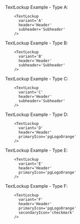 TextLockup Example - Type A:

```example
    <TextLockup
      variant='A'
      header='Header'
      subheader='Subheader'
    />
```

TextLockup Example - Type B:

```example
    <TextLockup
      variant='B'
      header='Header'
      subheader='Subheader'
    />
```

TextLockup Example - Type C:

```example
    <TextLockup
      variant='C'
      header='Header'
      subheader='Subheader'
    />
```

TextLockup Example - Type D:

```example
    <TextLockup
      variant='D'
      header='Header'
      primaryIcon='pgLogoOrange'
    />
```

TextLockup Example - Type E:

```example
    <TextLockup
      variant='E'
      header='Header'
      primaryIcon='pgLogoOrange'
    />
```

TextLockup Example - Type F:

```example
    <TextLockup
      variant='F'
      header='Header'
      primaryIcon='pgLogoOrange'
      secondaryIcon='checkmark'
    />
```
